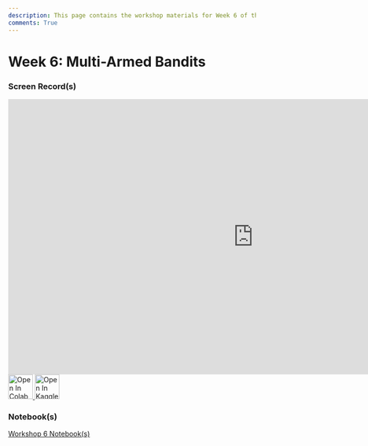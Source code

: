 ```yaml
---
description: This page contains the workshop materials for Week 6 of the Deep Reinforcement Learning course. You can find links to the workshop recordings and notebooks.
comments: True
---
```



# Week 6: Multi-Armed Bandits

### Screen Record(s)

<iframe width="996" height="560" src="https://www.youtube.com/embed/XXLlF3kgCi8" title="YouTube video player" frameborder="0" allow="accelerometer; autoplay; clipboard-write; encrypted-media; gyroscope; picture-in-picture; web-share" referrerpolicy="strict-origin-when-cross-origin" allowfullscreen></iframe>

<a href="https://colab.research.google.com/github/DeepRLCourse/Workshop-6-Material/blob/main/Workshop6_Notebook.ipynb" target="_blank">
  <img src="/assets/icons/colab-badge.svg" alt="Open In Colab" style="height: 50px; cursor: pointer; display: inline-block;">
</a>
<a href="https://www.kaggle.com/kernels/welcome?src=https://github.com/DeepRLCourse/Workshop-6-Material/blob/main/Workshop6_Notebook.ipynb" target="_blank">
  <img src="/assets/icons/open-in-kaggle.svg" alt="Open In Kaggle" style="height: 50px; cursor: pointer; display: inline-block;">
</a>

### Notebook(s)

<div style="display: flex; align-items: center; flex-wrap: wrap;">
  <a href="https://github.com/DeepRLCourse/Workshop-6-Material" target="_blank" class="md-button" style="height: 50px; margin-bottom: 10px; margin-right: 10px;">Workshop 6 Notebook(s)</a>
</div>
